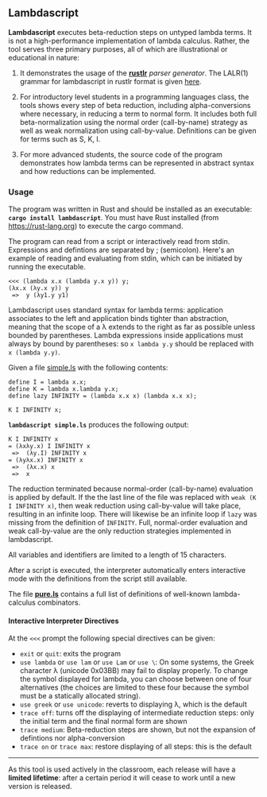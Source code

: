 ## Lambdascript

**Lambdascript** executes beta-reduction steps on untyped lambda
terms.  It is not a high-performance implementation of lambda
calculus. Rather, the tool serves three primary purposes, all of which
are illustrational or educational in nature:

  1. It demonstrates the usage of the **[rustlr](https://docs.rs/rustlr/latest/rustlr/index.html)** *parser generator*.  The LALR(1) grammar for lambdascript in rustlr format
  is given [here](https://cs.hofstra.edu/~cscccl/rustlr_project/lambdascript/untyped.grammar).

  2. For introductory level students in a programming languages class, the
  tools shows every step of beta reduction, including alpha-conversions where
  necessary, in reducing a term to normal form.  It includes both full
  beta-normalization using the normal order (call-by-name) strategy as well
  as weak normalization using call-by-value.  Definitions can be given
  for terms such as S, K, I.

  3. For more advanced students, the source code of the program demonstrates
  how lambda terms can be represented in abstract syntax and how
  reductions can be implemented.

### Usage
The program was written in Rust and should be installed as an executable: **`cargo install lambdascript`**. You must have Rust installed (from <https://rust-lang.org>) to execute the cargo command.

The program can read from a script or interactively read from stdin. Expressions and defintions are separated by ; (semicolon).  Here's an example of reading and evaluating from stdin, which can be initiated by running the executable.

```
<<< (lambda x.x (lambda y.x y)) y;
(λx.x (λy.x y)) y
 =>  y (λy1.y y1)
```
Lambdascript uses standard syntax for lambda terms: application associates to
the left and application binds tighter than abstraction, meaning that the
scope of a λ extends to the right as far as possible unless bounded by
parentheses.  Lambda expressions inside applications must always by bound
by parentheses: so `x lambda y.y` should be replaced with `x (lambda y.y)`.

Given a file [simple.ls](https://cs.hofstra.edu/~cscccl/rustlr_project/lambdascript/simple.ls) with the following contents:
```
define I = lambda x.x;
define K = lambda x.lambda y.x;
define lazy INFINITY = (lambda x.x x) (lambda x.x x);

K I INFINITY x;
```
**`lambdascript simple.ls`** produces the following output:
```
K I INFINITY x
= (λxλy.x) I INFINITY x
 =>  (λy.I) INFINITY x
= (λyλx.x) INFINITY x
 =>  (λx.x) x
 =>  x
```
The reduction terminated because normal-order (call-by-name)
evaluation is applied by default.  If the the last line of the file
was replaced with `weak (K I INFINITY x)`, then weak reduction using
call-by-value will take place, resulting in an infinite loop.  There
will likewise be an infinite loop if `lazy` was missing from the
definition of `INFINITY`.  Full, normal-order evaluation and weak
call-by-value are the only reduction strategies implemented in
lambdascript.

All variables and identifiers are limited to a length of 15 characters.

After a script is executed, the interpreter automatically enters interactive
mode with the definitions from the script still available.

The file **[pure.ls](https://cs.hofstra.edu/~cscccl/rustlr_project/lambdascript/pure.ls)** contains a full list of definitions of well-known lambda-calculus
combinators.

#### Interactive Interpreter Directives

At the `<<<` prompt the following special directives can be given:

  * `exit` or `quit`: exits the program
  * `use lambda` or `use lam` or `use Lam` or `use \`: On some systems,
    the Greek character λ (unicode 0x03BB) may fail to display properly.
    To change the symbol displayed for lambda, you can choose between one
    of four alternatives (the choices are limited to these four because the
    symbol must be a statically allocated string).
  * `use greek` or `use unicode`: reverts to displaying λ, which is the default
  * `trace off`: turns off the displaying of intermediate reduction steps: only the initial term and the final normal form are shown
  * `trace medium`: Beta-reduction steps are shown, but not the expansion
    of defintions nor alpha-conversion
  * `trace on` or `trace max`: restore displaying of all steps: this is the
    default

-----------------------------

As this tool is used actively in the classroom, each release will have
a **limited lifetime**: after a certain period it will cease to work until
a new version is released.
